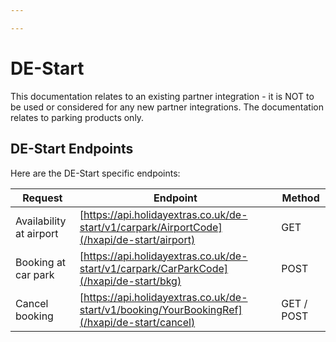 ```yaml
---

---
```


# DE-Start

This documentation relates to an existing partner integration - it is NOT to be used or considered for any new partner integrations. The documentation relates to parking products only.

## DE-Start Endpoints

Here are the DE-Start specific endpoints:

 | Request | Endpoint | Method |
 | ------ | -------- | ------ |
 | Availability at airport  | [https://api.holidayextras.co.uk/de-start/v1/carpark/AirportCode](/hxapi/de-start/airport)| GET    |
 | Booking at car park | [https://api.holidayextras.co.uk/de-start/v1/carpark/CarParkCode](/hxapi/de-start/bkg)| POST   |
 | Cancel booking | [https://api.holidayextras.co.uk/de-start/v1/booking/YourBookingRef](/hxapi/de-start/cancel)| GET / POST   |
